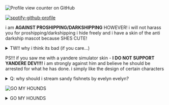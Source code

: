 ![Profile view counter on GitHub](https://komarev.com/ghpvc/?username=PUTYOURGITHUBUSERNAMEHERE) 



[![spotify-github-profile](https://spotify-github-profile.kittinanx.com/api/view?uid=zummbpf8z3oe12u47x7zkcw6p&cover_image=true&theme=novatorem&show_offline=false&background_color=121212&interchange=false&bar_color=53b14f&bar_color_cover=false)](https://github.com/kittinan/spotify-github-profile)

i am **AGAINST PROSHIPPING/DARKSHIPPING** HOWEVER! i will not harass you for proshipping/darkshipping
i hide freely and i have a skin of the anti darkship mascot because SHES CUTE!
<details>
<summary>TW!! why i think its bad (if you care...)</summary>

i do not necessarily think it is completely horrible, i do not care if you proship/darkship, but please just **do it behind closed doors**. making it your entire personality online and plastering it all over your social media essentially makes it not a coping mechanism, but a hobby. coping should not be plastered all over social media if it is done for a real trauma response. i am against people encouraging their harmful coping mechanisms over social media (like for ex. self harm, stuff like shtwt, age **play** (NOT to be confused with [age **regressing,**](https://ageregression.crd.co/ ) which is genuinely not harmful!) and romanticizing it. children are all over social media these days, and stumbling upon something they should not see is a very big possibility. the most responsible thing you can do is make sure you do not contribute to the problem of immoral ships/concepts being put all over social media, and keep it private. i am completely pro-recovery and i wish dark/proshippers all the best, despite our differences in opinion. everyone should have a space where they are free to talk about their experiences with people who understand, however encouraging it, sharing it everywhere is not what i support. thanks for reading!

</details>

PS!!! if you saw me with a yandere simulator skin - **I DO NOT SUPPORT YANDERE DEV!!!!** i am strongly against him and believe he should be arrested for what he has done. i simply like the design of certain characters

<details>
<summary>Q: why should i stream sandy fishnets by evelyn evelyn?</summary>

A: its so good omg its my favorite sogn ever i could go on about it for hours i know every single lyric i know every single word and not those fucking messed up lyrics from spotify oh no no NO. i read them STRAIGHT from the soruce from the origianl evelyn evelyn dot com website. i know it all. i know it all and i am proud of it. evelyn evelyn is my favorite fictional character ever created it is peak fiction. fiction that i love fiction that i adore. you must stream it right now. right now right NOW

</details>


![GO MY HOUNDS](https://file.garden/ZRfaX7xMiQQHiMQP/GOMYHOUNDS.png)

<details>
<summary>GO MY HOUNDS</summary>

![HOUND](https://file.garden/ZuXpICZ9jXAsicbd/Untitled367_20250815145946.webp) ![HOUND](https://file.garden/ZuXpICZ9jXAsicbd/Untitled367_20250815145946.webp) ![HOUND](https://file.garden/ZuXpICZ9jXAsicbd/Untitled367_20250815145946.webp) ![HOUND](https://file.garden/ZuXpICZ9jXAsicbd/Untitled367_20250815145946.webp) ![HOUND](https://file.garden/ZuXpICZ9jXAsicbd/Untitled367_20250815145946.webp) ![HOUND](https://file.garden/ZuXpICZ9jXAsicbd/Untitled367_20250815145946.webp) ![HOUND](https://file.garden/ZuXpICZ9jXAsicbd/Untitled367_20250815145946.webp) ![HOUND](https://file.garden/ZuXpICZ9jXAsicbd/Untitled367_20250815145946.webp) ![HOUND](https://file.garden/ZuXpICZ9jXAsicbd/Untitled367_20250815145946.webp) ![HOUND](https://file.garden/ZuXpICZ9jXAsicbd/Untitled367_20250815145946.webp) ![HOUND](https://file.garden/ZuXpICZ9jXAsicbd/Untitled367_20250815145946.webp) ![HOUND](https://file.garden/ZuXpICZ9jXAsicbd/Untitled367_20250815145946.webp) ![HOUND](https://file.garden/ZuXpICZ9jXAsicbd/Untitled367_20250815145946.webp) ![HOUND](https://file.garden/ZuXpICZ9jXAsicbd/Untitled367_20250815145946.webp) ![HOUND](https://file.garden/ZuXpICZ9jXAsicbd/Untitled367_20250815145946.webp) ![HOUND](https://file.garden/ZuXpICZ9jXAsicbd/Untitled367_20250815145946.webp) ![HOUND](https://file.garden/ZuXpICZ9jXAsicbd/Untitled367_20250815145946.webp) ![HOUND](https://file.garden/ZuXpICZ9jXAsicbd/Untitled367_20250815145946.webp) ![HOUND](https://file.garden/ZuXpICZ9jXAsicbd/Untitled367_20250815145946.webp) ![HOUND](https://file.garden/ZuXpICZ9jXAsicbd/Untitled367_20250815145946.webp) ![HOUND](https://file.garden/ZuXpICZ9jXAsicbd/Untitled367_20250815145946.webp) ![HOUND](https://file.garden/ZuXpICZ9jXAsicbd/Untitled367_20250815145946.webp) ![HOUND](https://file.garden/ZuXpICZ9jXAsicbd/Untitled367_20250815145946.webp) ![HOUND](https://file.garden/ZuXpICZ9jXAsicbd/Untitled367_20250815145946.webp) ![HOUND](https://file.garden/ZuXpICZ9jXAsicbd/Untitled367_20250815145946.webp) ![HOUND](https://file.garden/ZuXpICZ9jXAsicbd/Untitled367_20250815145946.webp) ![HOUND](https://file.garden/ZuXpICZ9jXAsicbd/Untitled367_20250815145946.webp) 

</details>
